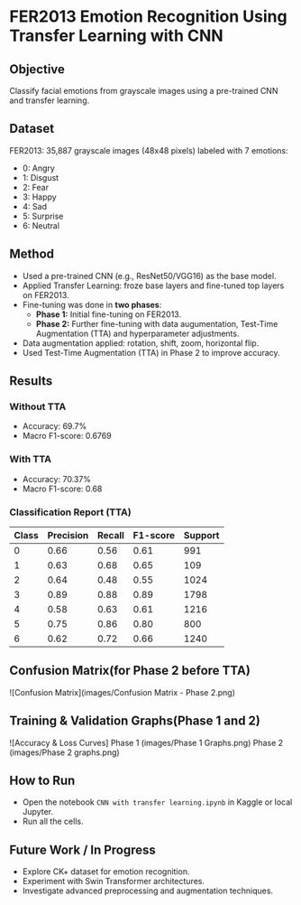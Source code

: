 # FER2013 Emotion Recognition Using Transfer Learning with CNN

## Objective
Classify facial emotions from grayscale images using a pre-trained CNN and transfer learning.

## Dataset
FER2013: 35,887 grayscale images (48x48 pixels) labeled with 7 emotions:
- 0: Angry
- 1: Disgust
- 2: Fear
- 3: Happy
- 4: Sad
- 5: Surprise
- 6: Neutral

## Method
- Used a pre-trained CNN (e.g., ResNet50/VGG16) as the base model.
- Applied Transfer Learning: froze base layers and fine-tuned top layers on FER2013.
- Fine-tuning was done in **two phases**:
  - **Phase 1:** Initial fine-tuning on FER2013.
  - **Phase 2:** Further fine-tuning with data augumentation, Test-Time Augmentation (TTA) and hyperparameter adjustments.
- Data augmentation applied: rotation, shift, zoom, horizontal flip.
- Used Test-Time Augmentation (TTA) in Phase 2 to improve accuracy.

## Results

### Without TTA
- Accuracy: 69.7%
- Macro F1-score: 0.6769

### With TTA
- Accuracy: 70.37%
- Macro F1-score: 0.68

### Classification Report (TTA)
| Class | Precision | Recall | F1-score | Support |
|-------|-----------|--------|----------|---------|
| 0     | 0.66      | 0.56   | 0.61     | 991     |
| 1     | 0.63      | 0.68   | 0.65     | 109     |
| 2     | 0.64      | 0.48   | 0.55     | 1024    |
| 3     | 0.89      | 0.88   | 0.89     | 1798    |
| 4     | 0.58      | 0.63   | 0.61     | 1216    |
| 5     | 0.75      | 0.86   | 0.80     | 800     |
| 6     | 0.62      | 0.72   | 0.66     | 1240    |

## Confusion Matrix(for Phase 2 before TTA)
![Confusion Matrix](images/Confusion Matrix - Phase 2.png)

## Training & Validation Graphs(Phase 1 and 2)
![Accuracy & Loss Curves]
Phase 1 (images/Phase 1 Graphs.png)
Phase 2 (images/Phase 2 graphs.png)
## How to Run
- Open the notebook `CNN with transfer learning.ipynb` in Kaggle or local Jupyter.
- Run all the cells. 
## Future Work / In Progress
- Explore CK+ dataset for emotion recognition.
- Experiment with Swin Transformer architectures.
- Investigate advanced preprocessing and augmentation techniques.
